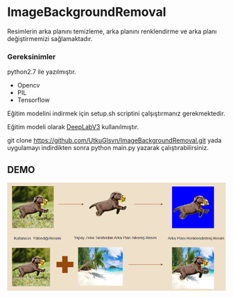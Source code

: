 # ImageBackgroundRemoval

Resimlerin arka planını temizleme, arka planını renklendirme ve arka planı değiştirmemizi sağlamaktadır.

### Gereksinimler

python2.7 ile yazılmıştır.
- Opencv
- PIL
- Tensorflow

Eğitim modelini indirmek için setup.sh scriptini çalşıştırmanız gerekmektedir.


Eğitim modeli olarak [DeepLabV3](https://github.com/leonndong/DeepLabV3-Tensorflow) kullanılmıştır.


git clone https://github.com/UtkuGlsvn/ImageBackgroundRemoval.git yada uygulamayı indirdikten sonra python main.py yazarak çalıştırabilirsiniz.


## DEMO

![Demo](https://github.com/UtkuGlsvn/ImageBackgroundRemoval/blob/master/demo.PNG "demo")
